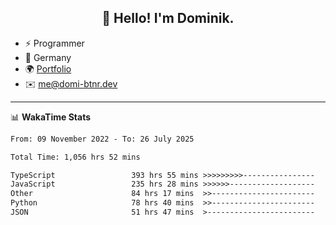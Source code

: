 <h2 align="center">👋 Hello! I'm Dominik.</h2>

- ⚡ Programmer
- 📍 Germany
- 🌍 [Portfolio](https://domi-btnr.dev)
- ✉️ [me@domi-btnr.dev](mailto://me@domi-btnr.dev)

---
📊 **WakaTime Stats**
<!--START_SECTION:waka-->

```txt
From: 09 November 2022 - To: 26 July 2025

Total Time: 1,056 hrs 52 mins

TypeScript                 393 hrs 55 mins >>>>>>>>>----------------   37.27 %
JavaScript                 235 hrs 28 mins >>>>>>-------------------   22.28 %
Other                      84 hrs 17 mins  >>-----------------------   07.98 %
Python                     78 hrs 40 mins  >>-----------------------   07.44 %
JSON                       51 hrs 47 mins  >------------------------   04.90 %
```

<!--END_SECTION:waka-->
